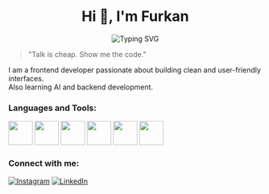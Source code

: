 <h1 align="center">Hi 👋, I'm Furkan</h1>
<p align="center">
  <img src="https://readme-typing-svg.herokuapp.com?font=Fira+Code&duration=3000&pause=1000&color=00F7FF&center=true&width=435&lines=Frontend+Developer;AI+and+Tech+Explorer;Lifelong+Learner" alt="Typing SVG" />
</p>

> "Talk is cheap. Show me the code."

I am a frontend developer passionate about building clean and user-friendly interfaces.  
Also learning AI and backend development.

###  Languages and Tools:
<p align="left">
  <img src="https://cdn.jsdelivr.net/gh/devicons/devicon/icons/javascript/javascript-original.svg" height="48" />
  <img src="https://cdn.jsdelivr.net/gh/devicons/devicon/icons/react/react-original.svg" height="48" />
  <img src="https://cdn.jsdelivr.net/gh/devicons/devicon/icons/html5/html5-original.svg" height="48" />
  <img src="https://cdn.jsdelivr.net/gh/devicons/devicon/icons/css3/css3-original.svg" height="48" />
  <img src="https://encrypted-tbn0.gstatic.com/images?q=tbn:ANd9GcTeKPw4CK4jcH7udsFHZdiB3iIOuI3fUCsxUZosXy4Y1yd25NA-dzCBPrSDIhg1BwObl3w&usqp=CAU" height="48" />
  <img src="https://cdn.jsdelivr.net/gh/devicons/devicon/icons/git/git-original.svg" height="48" />
</p>




###  Connect with me:
[![Instagram](https://img.shields.io/badge/-@furkanalbayrak-E4405F?style=flat&logo=instagram&logoColor=white)](https://instagram.com/furkanalbayrak)
[![LinkedIn](https://img.shields.io/badge/LinkedIn-blue?style=flat&logo=linkedin&logoColor=white)](https://www.linkedin.com/in/furkanalbayrak)


